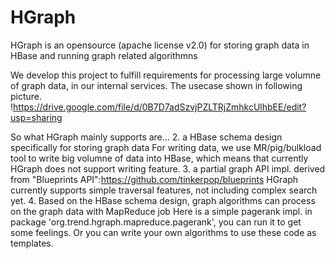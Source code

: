 HGraph
======

HGraph is an opensource (apache license v2.0) for storing graph data in HBase and running graph related algorithmns

We develop this project to fulfill requirements for processing large volumne of graph data, in our internal services. The usecase shown in following picture.
!https://drive.google.com/file/d/0B7D7adSzvjPZLTRjZmhkcUlhbEE/edit?usp=sharing


So what HGraph mainly supports are...
2. a HBase schema design specifically for storing graph data
For writing data, we use MR/pig/bulkload tool to write big volumne of data into HBase, which means that currently HGraph does not support writing feature.
3. a partial graph API impl. derived from "Blueprints API":https://github.com/tinkerpop/blueprints
HGraph currently supports simple traversal features, not including complex search yet.
4. Based on the HBase schema design, graph algorithms can process on the graph data with MapReduce job
Here is a simple pagerank impl. in package 'org.trend.hgraph.mapreduce.pagerank', you can run it to get some feelings. Or you can write your own algorithms to use these code as templates.

